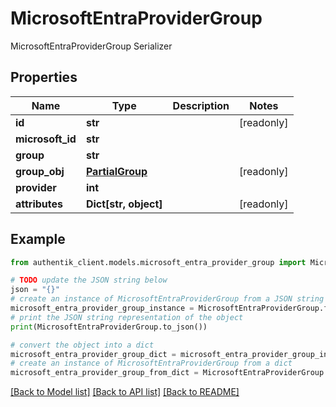 # MicrosoftEntraProviderGroup

MicrosoftEntraProviderGroup Serializer

## Properties

Name | Type | Description | Notes
------------ | ------------- | ------------- | -------------
**id** | **str** |  | [readonly] 
**microsoft_id** | **str** |  | 
**group** | **str** |  | 
**group_obj** | [**PartialGroup**](PartialGroup.md) |  | [readonly] 
**provider** | **int** |  | 
**attributes** | **Dict[str, object]** |  | [readonly] 

## Example

```python
from authentik_client.models.microsoft_entra_provider_group import MicrosoftEntraProviderGroup

# TODO update the JSON string below
json = "{}"
# create an instance of MicrosoftEntraProviderGroup from a JSON string
microsoft_entra_provider_group_instance = MicrosoftEntraProviderGroup.from_json(json)
# print the JSON string representation of the object
print(MicrosoftEntraProviderGroup.to_json())

# convert the object into a dict
microsoft_entra_provider_group_dict = microsoft_entra_provider_group_instance.to_dict()
# create an instance of MicrosoftEntraProviderGroup from a dict
microsoft_entra_provider_group_from_dict = MicrosoftEntraProviderGroup.from_dict(microsoft_entra_provider_group_dict)
```
[[Back to Model list]](../README.md#documentation-for-models) [[Back to API list]](../README.md#documentation-for-api-endpoints) [[Back to README]](../README.md)


